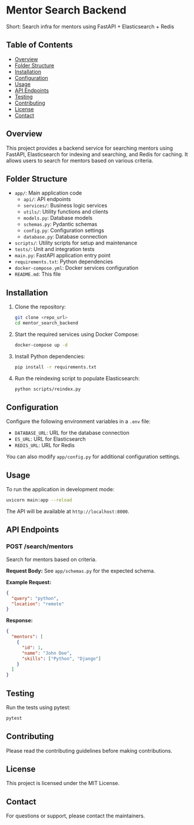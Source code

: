 # Mentor Search Backend

Short: Search infra for mentors using FastAPI + Elasticsearch + Redis

## Table of Contents

- [Overview](#overview)
- [Folder Structure](#folder-structure)
- [Installation](#installation)
- [Configuration](#configuration)
- [Usage](#usage)
- [API Endpoints](#api-endpoints)
- [Testing](#testing)
- [Contributing](#contributing)
- [License](#license)
- [Contact](#contact)

## Overview

This project provides a backend service for searching mentors using FastAPI, Elasticsearch for indexing and searching, and Redis for caching. It allows users to search for mentors based on various criteria.

## Folder Structure

- `app/`: Main application code
  - `api/`: API endpoints
  - `services/`: Business logic services
  - `utils/`: Utility functions and clients
  - `models.py`: Database models
  - `schemas.py`: Pydantic schemas
  - `config.py`: Configuration settings
  - `database.py`: Database connection
- `scripts/`: Utility scripts for setup and maintenance
- `tests/`: Unit and integration tests
- `main.py`: FastAPI application entry point
- `requirements.txt`: Python dependencies
- `docker-compose.yml`: Docker services configuration
- `README.md`: This file

## Installation

1. Clone the repository:
   ```bash
   git clone <repo_url>
   cd mentor_search_backend
   ```

2. Start the required services using Docker Compose:
   ```bash
   docker-compose up -d
   ```

3. Install Python dependencies:
   ```bash
   pip install -r requirements.txt
   ```

4. Run the reindexing script to populate Elasticsearch:
   ```bash
   python scripts/reindex.py
   ```

## Configuration

Configure the following environment variables in a `.env` file:

- `DATABASE_URL`: URL for the database connection
- `ES_URL`: URL for Elasticsearch
- `REDIS_URL`: URL for Redis

You can also modify `app/config.py` for additional configuration settings.

## Usage

To run the application in development mode:

```bash
uvicorn main:app --reload
```

The API will be available at `http://localhost:8000`.

## API Endpoints

### POST /search/mentors

Search for mentors based on criteria.

**Request Body:** See `app/schemas.py` for the expected schema.

**Example Request:**
```json
{
  "query": "python",
  "location": "remote"
}
```

**Response:**
```json
{
  "mentors": [
    {
      "id": 1,
      "name": "John Doe",
      "skills": ["Python", "Django"]
    }
  ]
}
```

## Testing

Run the tests using pytest:

```bash
pytest
```

## Contributing

Please read the contributing guidelines before making contributions.

## License

This project is licensed under the MIT License.

## Contact

For questions or support, please contact the maintainers.
